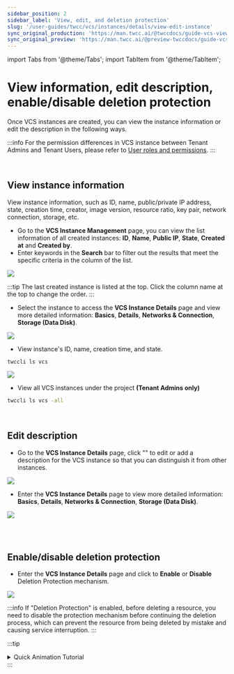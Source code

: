 ```yaml
---
sidebar_position: 2
sidebar_label: 'View, edit, and deletion protection'
slug: '/user-guides/twcc/vcs/instances/details/view-edit-instance'
sync_original_production: 'https://man.twcc.ai/@twccdocs/guide-vcs-view-and-edit-instance-zh' 
sync_original_preview: 'https://man.twcc.ai/@preview-twccdocs/guide-vcs-view-and-edit-instance-zh' 
---
```


import Tabs from '@theme/Tabs';
import TabItem from '@theme/TabItem';

# View information, edit description, enable/disable deletion protection

Once VCS instances are created, you can view the instance information or edit the description in the following ways.


:::info
For the permission differences in VCS instance between Tenant Admins and Tenant Users, please refer to [<ins>User roles and permissions</ins>](https://man.twcc.ai/@twccdocs/role-main-en/https%3A%2F%2Fman.twcc.ai%2F%40twccdocs%2Frole-compute-en#虛擬運算服務).
:::


<br/>



## View instance information

View instance information, such as ID, name, public/private IP address, state, creation time, creator, image version, resource ratio, key pair, network connection, storage, etc.


<Tabs>

<TabItem value="TWCC Portal" label="TWCC Portal">

* Go to the **VCS Instance Management** page, you can view the list information of all created instances: **ID**, **Name**, **Public IP**, **State**, **Created at** and **Created by**.
* Enter keywords in the **Search** bar to filter out the results that meet the specific criteria in the column of the list.

![](https://cos.twcc.ai/SYS-MANUAL/uploads/upload_0bdf6736998dd9ff224af6446b701b6f.png)

:::tip
The last created instance is listed at the top. Click the column name at the top to change the order.
:::

- Select the instance to access the **VCS Instance Details** page and view more detailed information: **Basics**, **Details**, **Networks & Connection**, **Storage (Data Disk)**.

![](https://cos.twcc.ai/SYS-MANUAL/uploads/upload_6512eb2ff1407821e0441d1a8b18ff33.png)


</TabItem>

<TabItem value="TWCC CLI" label="TWCC CLI">

- View instance's ID, name, creation time, and state.

```
twccli ls vcs
```

![](https://cos.twcc.ai/SYS-MANUAL/uploads/upload_b59214e6a5aa3939d5e679b2b43761eb.png)

- View all VCS instances under the project **(Tenant Admins only)**

```bash
twccli ls vcs -all
```

</TabItem>

</Tabs>


<br/>



## Edit description

<Tabs>

<TabItem value="TWCC Portal" label="TWCC Portal">

* Go to the **VCS Instance Details** page, click "<i class="fa fa-pencil" aria-hidden="true"></i>" to edit or add a description for the VCS instance so that you can distinguish it from other instances.

![](https://cos.twcc.ai/SYS-MANUAL/uploads/upload_6cf5ae0cbe3310d2062955f27f01b489.png)

- Enter the **VCS Instance Details** page to view more detailed information: **Basics**, **Details**, **Networks & Connection**, **Storage (Data Disk)**.

![](https://cos.twcc.ai/SYS-MANUAL/uploads/upload_6512eb2ff1407821e0441d1a8b18ff33.png)


</TabItem>

<TabItem value="TWCC CLI" label="TWCC CLI (Not yet supported)">

<br/>

</TabItem>

</Tabs>

<br/>


## Enable/disable deletion protection


<Tabs>

<TabItem value="TWCC Portal" label="TWCC Portal">

* Enter the **VCS Instance Details** page and click to **Enable** or **Disable** Deletion Protection mechanism.

![](https://cos.twcc.ai/SYS-MANUAL/uploads/upload_7ddb0c0c2fc3498fc2d88ee4ddd751a7.png)

:::info
If "Deletion Protection" is enabled, before deleting a resource, you need to disable the protection mechanism before continuing the deletion process, which can prevent the resource from being deleted by mistake and causing service interruption.
:::

:::tip
<details>

<summary>Quick Animation Tutorial<i class="fa fa-file-video-o" aria-hidden="true"></i></summary>

![](https://i.imgur.com/8v36pAf.gif)

</details>
:::

</TabItem>

<TabItem value="TWCC CLI" label="TWCC CLI (TBD)">

<br/>

</TabItem>

</Tabs>

<br/>